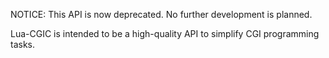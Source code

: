 NOTICE: This API is now deprecated. No further development is planned.

Lua-CGIC is intended to be a high-quality API to simplify CGI programming tasks.
